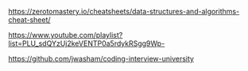 

https://zerotomastery.io/cheatsheets/data-structures-and-algorithms-cheat-sheet/

https://www.youtube.com/playlist?list=PLU_sdQYzUj2keVENTP0a5rdykRSgg9Wp-

https://github.com/jwasham/coding-interview-university